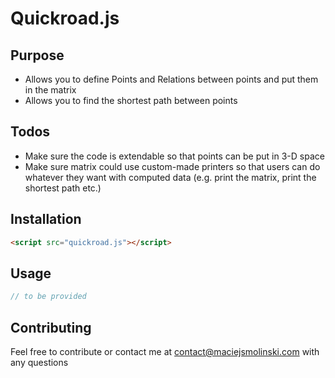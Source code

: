# Quickroad.js

## Purpose

* Allows you to define Points and Relations between points and put them in the matrix
* Allows you to find the shortest path between points


## Todos

* Make sure the code is extendable so that points can be put in 3-D space
* Make sure matrix could use custom-made printers so that users can do whatever they want with computed data (e.g. print the matrix, print the shortest path etc.)

## Installation

``` html
<script src="quickroad.js"></script>
```

## Usage

``` javascript
// to be provided
```

## Contributing
Feel free to contribute or contact me at contact@maciejsmolinski.com with any questions

